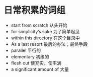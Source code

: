 # 日常积累的词组

- start from scratch	从头开始
- for simplicity’s sake	为了简单起见
- within this directory	在这个目录中
- As a last resort	最后的办法；最终手段
- parallel	平行的
- elementary	初级的
- flesh out	使充实，使丰满
- a significant amount of 	大量

